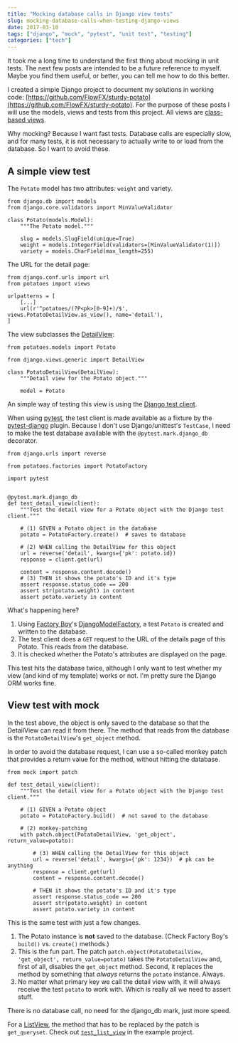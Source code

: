 ```yaml
---
title: "Mocking database calls in Django view tests"
slug: mocking-database-calls-when-testing-django-views
date: 2017-03-10
tags: ["django", "mock", "pytest", "unit test", "testing"]
categories: ["tech"]
---
```



It took me a long time to understand the first thing about mocking in unit tests. The next few posts are intended to be a future reference to myself. Maybe you find them useful, or better, you can tell me how to do this better.

I created a simple Django project to document my solutions in working code: [https://github.com/FlowFX/sturdy-potato](https://github.com/FlowFX/sturdy-potato). For the purpose of these posts I will use the models, views and tests from this project. All views are [class-based views](https://docs.djangoproject.com/en/1.10/ref/class-based-views/).

Why mocking? Because I want fast tests. Database calls are especially slow, and for many tests, it is not necessary to actually write to or load from the database. So I want to avoid these.

## A simple view test
The <code>Potato</code> model has two attributes: <code>weight</code> and variety.

    from django.db import models
    from django.core.validators import MinValueValidator
    
    class Potato(models.Model):
        """The Potato model."""
    
        slug = models.SlugField(unique=True)
        weight = models.IntegerField(validators=[MinValueValidator(1)])
        variety = models.CharField(max_length=255)

The URL for the detail page:

    from django.conf.urls import url
    from potatoes import views
    
    urlpatterns = [
        [...]
        url(r'^potatoes/(?P<pk>[0-9]+)/$', views.PotatoDetailView.as_view(), name='detail'),
    ]

The view subclasses the [DetailView](http://ccbv.co.uk/projects/Django/1.10/django.views.generic.detail/DetailView/):

    from potatoes.models import Potato
    
    from django.views.generic import DetailView
    
    class PotatoDetailView(DetailView):
        """Detail view for the Potato object."""
        
        model = Potato


An simple way of testing this view is using the [Django test client](https://docs.djangoproject.com/en/1.10/topics/testing/tools/#the-test-client).

When using [pytest](http://doc.pytest.org/en/latest/), the test client is made available as a fixture by the [pytest-django](https://pytest-django.readthedocs.io/en/latest/) plugin. Because I don't use Django/unittest's <code>TestCase</code>, I need to make the test database available with the <code>@pytest.mark.django_db</code> decorator.

    from django.urls import reverse
    
    from potatoes.factories import PotatoFactory
    
    import pytest
    
    
    @pytest.mark.django_db
    def test_detail_view(client):
        """Test the detail view for a Potato object with the Django test client."""
    
        # (1) GIVEN a Potato object in the database
        potato = PotatoFactory.create()  # saves to database
    
        # (2) WHEN calling the DetailView for this object
        url = reverse('detail', kwargs={'pk': potato.id})
        response = client.get(url)
    
        content = response.content.decode()
        # (3) THEN it shows the potato's ID and it's type
        assert response.status_code == 200
        assert str(potato.weight) in content
        assert potato.variety in content

What's happening here?
  
1. Using [Factory Boy](https://factoryboy.readthedocs.io/en/latest/index.html)'s [DjangoModelFactory](https://factoryboy.readthedocs.io/en/latest/orms.html#django), a test <code>Potato</code> is created and written to the database.
2. The test client does a <code>GET</code> request to the URL of the details page of this Potato. This reads from the database.
3. It is checked whether the Potato's attributes are displayed on the page.

This test hits the database twice, although I only want to test whether my view (and kind of my template) works or not. I'm pretty sure the Django ORM works fine.

## View test with mock
In the test above, the object is only saved to the database so that the DetailView can read it from there. The method that reads from the database is the <code>PotatoDetailView</code>'s <code>get_object</code> method.

In order to avoid the database request, I can use a so-called monkey patch that provides a return value for the method, without hitting the database.


    from mock import patch
    
    def test_detail_view(client):
        """Test the detail view for a Potato object with the Django test client."""
    
        # (1) GIVEN a Potato object
        potato = PotatoFactory.build()  # not saved to the database

        # (2) monkey-patching    
        with patch.object(PotatoDetailView, 'get_object', return_value=potato):
        
            # (3) WHEN calling the DetailView for this object
            url = reverse('detail', kwargs={'pk': 1234})  # pk can be anything
            response = client.get(url)
            content = response.content.decode()
            
            # THEN it shows the potato's ID and it's type
            assert response.status_code == 200
            assert str(potato.weight) in content
            assert potato.variety in content

This is the same test with just a few changes.

1. The Potato instance is **not** saved to the database. (Check Factory Boy's <code>build()</code> vs. <code>create()</code> methods.)
2. This is the fun part. The patch <code>patch.object(PotatoDetailView, 'get_object', return_value=potato)</code>
takes the <code>PotatoDetailView</code> and, first of all, disables the <code>get_object</code> method. Second, it replaces the method by something that _always_ returns the <code>potato</code> instance. Always.
3. No matter what primary key we call the detail view with, it will always receive the test <code>potato</code> to work with. Which is really all we need to assert stuff.

There is no database call, no need for the django_db mark, just more speed.

For a [ListView](http://ccbv.co.uk/projects/Django/1.10/django.views.generic.list/ListView/), the method that has to be replaced by the patch is <code>get_queryset</code>. Check out [<code>test_list_view</code>](https://github.com/FlowFX/sturdy-potato/blob/master/potatoes/tests/test_models_with_mocks.py#L32) in the example project.
